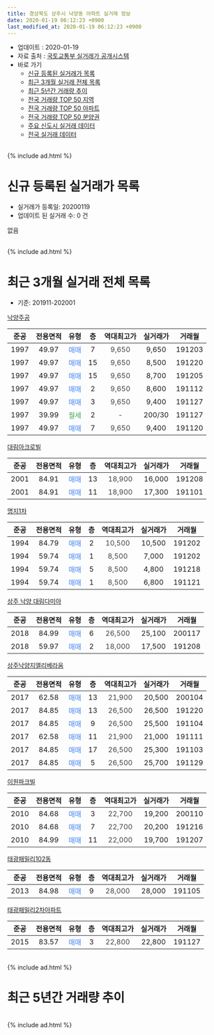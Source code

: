 ```yaml
---
title: 경상북도 상주시 낙양동 아파트 실거래 정보
date: 2020-01-19 06:12:23 +0900
last_modified_at: 2020-01-19 06:12:23 +0900
---
```


* 업데이트 : 2020-01-19
* 자료 출처 : [국토교통부 실거래가 공개시스템](http://rt.molit.go.kr)
* 바로 가기
    * [신규 등록된 실거래가 목록](#신규-등록된-실거래가-목록)
    * [최근 3개월 실거래 전체 목록](#최근-3개월-실거래-전체-목록)
    * [최근 5년간 거래량 추이](#최근-5년간-거래량-추이)
    * [전국 거래량 TOP 50 지역](https://apt-info.github.io/apt-trade-info/최근-3개월-전국에서-가장-거래가-많이-발생한-지역)
    * [전국 거래량 TOP 50 아파트](https://apt-info.github.io/apt-trade-info/최근-3개월-전국에서-가장-거래가-많이-발생한-아파트)
    * [전국 거래량 TOP 50 분양권](https://apt-info.github.io/apt-trade-info/최근-3개월-전국에서-가장-거래가-많이-발생한-분양권)
    * [주요 신도시 실거래 데이터](https://apt-info.github.io/apt-trade-info/주요-신도시)
    * [전국 실거래 데이터](https://apt-info.github.io/apt-trade-info/전국)
<br>
{% include ad.html %}
<br>

# 신규 등록된 실거래가 목록
* 실거래가 등록일: 20200119
* 업데이트 된 실거래 수: 0 건

없음

<br>
{% include ad.html %}
<br>

# 최근 3개월 실거래 전체 목록
* 기준: 201911-202001


[낙양주공](https://search.naver.com/search.naver?query=%EA%B2%BD%EC%83%81%EB%B6%81%EB%8F%84+%EC%83%81%EC%A3%BC%EC%8B%9C+%EB%82%99%EC%96%91%EB%8F%99+%EB%82%99%EC%96%91%EC%A3%BC%EA%B3%B5)

|준공|전용면적|유형|층|역대최고가|실거래가|거래월|
|:---:|:---:|:---:|:---:|:---:|:---:|:---:|
|1997|49.97|<span style="color:#4285f3">매매</span>|7|<span style="color:#444444">9,650</span>|9,650|191203|
|1997|49.97|<span style="color:#4285f3">매매</span>|15|<span style="color:#444444">9,650</span>|8,500|191220|
|1997|49.97|<span style="color:#4285f3">매매</span>|15|<span style="color:#444444">9,650</span>|8,700|191205|
|1997|49.97|<span style="color:#4285f3">매매</span>|2|<span style="color:#444444">9,650</span>|8,600|191112|
|1997|49.97|<span style="color:#4285f3">매매</span>|3|<span style="color:#444444">9,650</span>|9,400|191127|
|1997|39.99|<span style="color:#34a853">월세</span>|2|<span style="color:#444444">-</span>|200/30|191127|
|1997|49.97|<span style="color:#4285f3">매매</span>|7|<span style="color:#444444">9,650</span>|9,400|191120|

[대림아크로빌](https://search.naver.com/search.naver?query=%EA%B2%BD%EC%83%81%EB%B6%81%EB%8F%84+%EC%83%81%EC%A3%BC%EC%8B%9C+%EB%82%99%EC%96%91%EB%8F%99+%EB%8C%80%EB%A6%BC%EC%95%84%ED%81%AC%EB%A1%9C%EB%B9%8C)

|준공|전용면적|유형|층|역대최고가|실거래가|거래월|
|:---:|:---:|:---:|:---:|:---:|:---:|:---:|
|2001|84.91|<span style="color:#4285f3">매매</span>|13|<span style="color:#444444">18,900</span>|16,000|191208|
|2001|84.91|<span style="color:#4285f3">매매</span>|11|<span style="color:#444444">18,900</span>|17,300|191101|

[명지1차](https://search.naver.com/search.naver?query=%EA%B2%BD%EC%83%81%EB%B6%81%EB%8F%84+%EC%83%81%EC%A3%BC%EC%8B%9C+%EB%82%99%EC%96%91%EB%8F%99+%EB%AA%85%EC%A7%801%EC%B0%A8)

|준공|전용면적|유형|층|역대최고가|실거래가|거래월|
|:---:|:---:|:---:|:---:|:---:|:---:|:---:|
|1994|84.79|<span style="color:#4285f3">매매</span>|2|<span style="color:#444444">10,500</span>|10,500|191202|
|1994|59.74|<span style="color:#4285f3">매매</span>|1|<span style="color:#444444">8,500</span>|7,000|191202|
|1994|59.74|<span style="color:#4285f3">매매</span>|5|<span style="color:#444444">8,500</span>|4,800|191218|
|1994|59.74|<span style="color:#4285f3">매매</span>|1|<span style="color:#444444">8,500</span>|6,800|191121|

[상주 낙양 대림다미아](https://search.naver.com/search.naver?query=%EA%B2%BD%EC%83%81%EB%B6%81%EB%8F%84+%EC%83%81%EC%A3%BC%EC%8B%9C+%EB%82%99%EC%96%91%EB%8F%99+%EC%83%81%EC%A3%BC+%EB%82%99%EC%96%91+%EB%8C%80%EB%A6%BC%EB%8B%A4%EB%AF%B8%EC%95%84)

|준공|전용면적|유형|층|역대최고가|실거래가|거래월|
|:---:|:---:|:---:|:---:|:---:|:---:|:---:|
|2018|84.99|<span style="color:#4285f3">매매</span>|6|<span style="color:#444444">26,500</span>|25,100|200117|
|2018|59.97|<span style="color:#4285f3">매매</span>|2|<span style="color:#444444">18,000</span>|17,500|191208|

[상주낙양지엘리베라움](https://search.naver.com/search.naver?query=%EA%B2%BD%EC%83%81%EB%B6%81%EB%8F%84+%EC%83%81%EC%A3%BC%EC%8B%9C+%EB%82%99%EC%96%91%EB%8F%99+%EC%83%81%EC%A3%BC%EB%82%99%EC%96%91%EC%A7%80%EC%97%98%EB%A6%AC%EB%B2%A0%EB%9D%BC%EC%9B%80)

|준공|전용면적|유형|층|역대최고가|실거래가|거래월|
|:---:|:---:|:---:|:---:|:---:|:---:|:---:|
|2017|62.58|<span style="color:#4285f3">매매</span>|13|<span style="color:#444444">21,900</span>|20,500|200104|
|2017|84.85|<span style="color:#4285f3">매매</span>|13|<span style="color:#444444">26,500</span>|26,500|191220|
|2017|84.85|<span style="color:#4285f3">매매</span>|9|<span style="color:#444444">26,500</span>|25,500|191104|
|2017|62.58|<span style="color:#4285f3">매매</span>|11|<span style="color:#444444">21,900</span>|21,000|191111|
|2017|84.85|<span style="color:#4285f3">매매</span>|17|<span style="color:#444444">26,500</span>|25,300|191103|
|2017|84.85|<span style="color:#4285f3">매매</span>|5|<span style="color:#444444">26,500</span>|25,700|191129|

[이원파크빌](https://search.naver.com/search.naver?query=%EA%B2%BD%EC%83%81%EB%B6%81%EB%8F%84+%EC%83%81%EC%A3%BC%EC%8B%9C+%EB%82%99%EC%96%91%EB%8F%99+%EC%9D%B4%EC%9B%90%ED%8C%8C%ED%81%AC%EB%B9%8C)

|준공|전용면적|유형|층|역대최고가|실거래가|거래월|
|:---:|:---:|:---:|:---:|:---:|:---:|:---:|
|2010|84.68|<span style="color:#4285f3">매매</span>|3|<span style="color:#444444">22,700</span>|19,200|200110|
|2010|84.68|<span style="color:#4285f3">매매</span>|7|<span style="color:#444444">22,700</span>|20,200|191216|
|2010|84.99|<span style="color:#4285f3">매매</span>|11|<span style="color:#444444">22,000</span>|19,700|191207|

[태광패밀리102동](https://search.naver.com/search.naver?query=%EA%B2%BD%EC%83%81%EB%B6%81%EB%8F%84+%EC%83%81%EC%A3%BC%EC%8B%9C+%EB%82%99%EC%96%91%EB%8F%99+%ED%83%9C%EA%B4%91%ED%8C%A8%EB%B0%80%EB%A6%AC102%EB%8F%99)

|준공|전용면적|유형|층|역대최고가|실거래가|거래월|
|:---:|:---:|:---:|:---:|:---:|:---:|:---:|
|2013|84.98|<span style="color:#4285f3">매매</span>|9|<span style="color:#444444">28,000</span>|28,000|191105|

[태광패밀리2차아파트](https://search.naver.com/search.naver?query=%EA%B2%BD%EC%83%81%EB%B6%81%EB%8F%84+%EC%83%81%EC%A3%BC%EC%8B%9C+%EB%82%99%EC%96%91%EB%8F%99+%ED%83%9C%EA%B4%91%ED%8C%A8%EB%B0%80%EB%A6%AC2%EC%B0%A8%EC%95%84%ED%8C%8C%ED%8A%B8)

|준공|전용면적|유형|층|역대최고가|실거래가|거래월|
|:---:|:---:|:---:|:---:|:---:|:---:|:---:|
|2015|83.57|<span style="color:#4285f3">매매</span>|3|<span style="color:#444444">22,800</span>|22,800|191127|


<br>
{% include ad.html %}
<br>

# 최근 5년간 거래량 추이


<div style="width:100%;">
    <canvas id="deal_progress" height="200"></canvas>
</div>

<script>
new Chart(document.getElementById("deal_progress"), {
    type: 'line',
    data: {
        labels: ['201501','201502','201503','201504','201505','201506','201507','201508','201509','201510','201511','201512','201601','201602','201603','201604','201605','201606','201607','201608','201609','201610','201611','201612','201701','201702','201703','201704','201705','201706','201707','201708','201709','201710','201711','201712','201801','201802','201803','201804','201805','201806','201807','201808','201809','201810','201811','201812','201901','201902','201903','201904','201905','201906','201907','201908','201909','201910','201911','201912','202001'],
        datasets: [{
            label: '매매',
            pointRadius: 1,
            data: [9, 4, 11, 9, 4, 11, 17, 9, 24, 19, 11, 5, 9, 5, 17, 10, 9, 6, 6, 7, 16, 3, 13, 8, 7, 5, 7, 11, 11, 20, 12, 10, 9, 7, 7, 8, 15, 10, 13, 13, 24, 12, 9, 6, 10, 10, 5, 8, 4, 6, 8, 6, 6, 4, 9, 7, 3, 15, 11, 11, 3],
            borderColor: "rgba(255, 201, 14, 1)",
            backgroundColor: "rgba(255, 201, 14, 0.5)",
            fill: false,
            lineTension: 0
        },{
            label: '전월세',
            pointRadius: 1,
            data: [1, 1, 2, 5, 0, 0, 1, 3, 4, 3, 2, 1, 3, 5, 2, 2, 1, 2, 3, 5, 4, 1, 0, 2, 0, 2, 1, 2, 2, 5, 5, 2, 3, 1, 3, 4, 3, 5, 2, 3, 2, 9, 7, 5, 3, 1, 0, 2, 1, 2, 4, 0, 3, 2, 2, 1, 1, 2, 1, 0, 0],
            borderColor: "rgba(0, 141, 185, 1)",
            backgroundColor: "rgba(0, 141, 185, 0.5)",
            fill: false,
            lineTension: 0
        }
        ]
    },
    options: {
        responsive: true,
        title: {
            display: false
        },
        tooltips: {
            mode: 'index',
            intersect: false
        },
        hover: {
            mode: 'nearest',
            intersect: true
        },
        scales: {
            xAxes: [{
                display: true,
                scaleLabel: {
                    display: true,
                    labelString: '년/월'
                }
            }],
            yAxes: [{
                display: true,
                ticks: {
                    suggestedMin: 0,
                },
                scaleLabel: {
                    display: true,
                    labelString: '실거래 수'
                }
            }]
        }
    }
});

</script>


<br>
{% include ad.html %}
<br>

